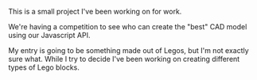 This is a small project I've been working on for work.

We're having a competition to see who can create the "best" CAD model using our Javascript API.

My entry is going to be something made out of Legos, but I'm not exactly sure what.  While I try to decide I've been working on creating different types of Lego blocks.
